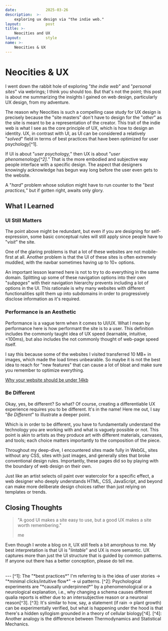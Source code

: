 ```yaml
---
date:             2025-03-26
description:  >-
    exploring ux design via "the indie web."
layout:           post
title: >-
    Neocities and UX
layout:           style
name: >-
    Neocities & UX
---
```


# Neocities & UX

I went down the rabbit hole of exploring "*the indie web*" and "*personal sites*" via webrings; I think you should too. But that's not the point; this post is about me summarizing the insights I gained on web design, particularly UX design, from my adventure.

The reason why Neocities is such a compelling case study for UX design is precisely because the "site masters" don't have to design for the "*other*" as the site is meant to be a representation of the creator. This trait of the indie web is what I see as the core principle of UX, which is how to design an identity. UX, in contrast with UI, as UI can be considered a relatively "*solved*" field in terms of best practices that have been optimized for user psychology[^1].

If UI is about "*user psychology,*" then UX is about "*user phenomenology[^2].*" That is the more embodied and subjective way people interface with a specific design. The aspect that designers knowingly acknowledge has begun way long before the user even gets to the website.

A "*hard*" problem whose solution might have to run counter to the "*best practices,*" but if gotten right, awaits only glory.

## What I Learned

### UI Still Matters

The point above might be redundant, but even if you are designing for self-expression, some basic conceptual rules will still apply since people have to "*visit*" the site. 

One of the glaring problems is that a lot of these websites are not mobile-first at all. Another problem is that the UI of these sites is often extremely muddled, with the navbar sometimes having up to 10+ options.

An important lesson learned here is not to try to do everything in the same domain. Splitting up some of these navigation options into their own "*subpages*" with their navigation hierarchy prevents including a lot of options in the UI. This rationale is why many websites with different functionalities split them up into subdomains in order to progressively disclose information as it's required.

### Performance is an Aesthetic

Performance is a vague term when it comes to UI/UX. What I mean by performance here is how performant the site is to a user. This definition includes the commonly taught idea of UX speed (learnable, intuitive, <100ms), but also includes the not commonly thought of web-page speed itself.

I say this because some of the websites I visited transferred 10 MB+ in images, which made the load times unbearable. So maybe it is not the best idea to reach for "new features" that can cause a lot of bloat and make sure you remember to optimize everything.

[Why your website should be under 14kb](https://endtimes.dev/why-your-website-should-be-under-14kb-in-size/)

### Be Different

Okay, yes, be different? So what? Of course, creating a differentiable UX experience requires you to be different. It's in the name! Here me out, I say "*Be Different*" to illustrate a deeper point.

Which is in order to be different, you have to fundamentally understand the technology you are working with and what is vaguely possible or not. This point is akin to artists as they produce art with different materials, canvases, and tools; each choice matters importantly to the composition of the piece.

Throughout my deep-dive, I encountered sites made fully in WebGL, sites without any CSS, sites with just images, and generally sites that broke conventional design rules. Importantly, these pages did so by playing with the boundary of web design on their own. 

Just like an artist selects oil paint over watercolor for a specific effect, a web designer who deeply understands HTML, CSS, JavaScript, and beyond can make more deliberate design choices rather than just relying on templates or trends.

## Closing Thoughts

> "A good UI makes a site easy to use, but a good UX makes a site worth remembering."
> <figcaption class="blockquote-footer">me</figcaption>

Even though I wrote a blog on it, UX still feels a bit amorphous to me. My best interpretation is that UI is "*lintable*" and UX is more semantic. UX captures more than just the UI structure that is guided by common patterns. If anyone out there has a better conception, please do tell me.

<br/>
---
[^1]: The "*best practices*" I'm referring to is the idea of user stories -> "*minimal clicks/intuitive flow*" -> ui patterns.
[^2]: Psychological experiments are "*causally underpinned*" by a phenomenological or a neurological explanation, i.e., why changing a schema causes different qualia reports is either due to an intersubjective reason or a neuronal reason[^3].
[^3]: It's similar to how, say, a statement (if rain -> plant growth) can be experimentally verified, but what is happening under the hood is that there's a hidden syllogism grounded in a theory of cellular biology[^4].
[^4]: Another analogy is the difference between Thermodynamics and Statistical Mechanics.
